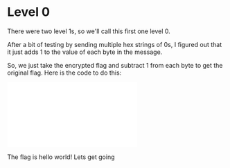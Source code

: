 # Level 0

There were two level 1s, so we'll call this first one level 0. 

After a bit of testing by sending multiple hex strings of 0s, I figured out that it just adds 1 to the value of each byte in the message. 

So, we just take the encrypted flag and subtract 1 from each byte to get the original flag. Here is the code to do this:

![Code](Solution.py)

The flag is hello world! Lets get going
